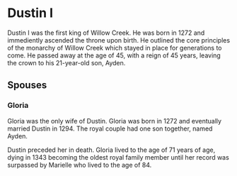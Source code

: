 # Dustin I
Dustin I was the first king of Willow Creek. He was born in 1272 and immediently ascended the throne upon birth. He outlined the core principles of the monarchy of Willow Creek which stayed in place for generations to come. He passed away at the age of 45, with a reign of 45 years, leaving the crown to his 21-year-old son, Ayden.

## Spouses

### Gloria
Gloria was the only wife of Dustin. Gloria was born in 1272 and eventually married Dustin in 1294. The royal couple had one son together, named Ayden.

Dustin preceded her in death. Gloria lived to the age of 71 years of age, dying in 1343 becoming the oldest royal family member until her record was surpassed by Marielle who lived to the age of 84.

